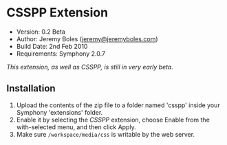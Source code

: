CSSPP Extension
===============

* Version: 0.2 Beta
* Author: Jeremy Boles (jeremy@jeremyboles.com)
* Build Date: 2nd Feb 2010
* Requirements: Symphony 2.0.7

*This extension, as well as CSSPP, is still in very early beta.*

Installation
------------

1. Upload the contents of the zip file to a folder named 'csspp' inside your Symphony 'extensions' folder.
2. Enable it by selecting the *CSSPP* extension, choose Enable from the with-selected menu, and then click Apply.
3. Make sure `/workspace/media/css` is writable by the web server.